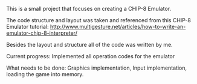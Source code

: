 This is a small project that focuses on creating a CHIP-8 Emulator.

The code structure and layout was taken and referenced from this CHIP-8 Emulator tutorial: http://www.multigesture.net/articles/how-to-write-an-emulator-chip-8-interpreter/

Besides the layout and structure all of the code was written by me.

Current progress: Implemented all operation codes for the emulator

What needs to be done: Graphics implementation, Input implementation, loading the game into memory. 